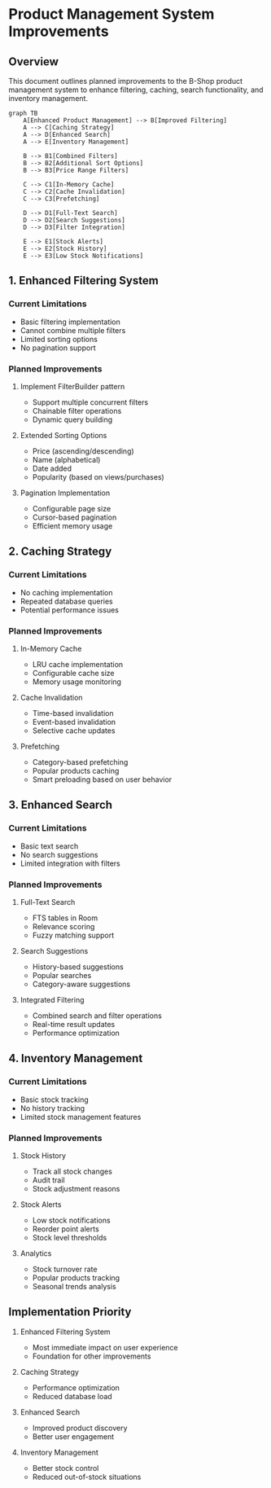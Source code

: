# Product Management System Improvements

## Overview

This document outlines planned improvements to the B-Shop product management system to enhance filtering, caching, search functionality, and inventory management.

```mermaid
graph TB
    A[Enhanced Product Management] --> B[Improved Filtering]
    A --> C[Caching Strategy]
    A --> D[Enhanced Search]
    A --> E[Inventory Management]

    B --> B1[Combined Filters]
    B --> B2[Additional Sort Options]
    B --> B3[Price Range Filters]

    C --> C1[In-Memory Cache]
    C --> C2[Cache Invalidation]
    C --> C3[Prefetching]

    D --> D1[Full-Text Search]
    D --> D2[Search Suggestions]
    D --> D3[Filter Integration]

    E --> E1[Stock Alerts]
    E --> E2[Stock History]
    E --> E3[Low Stock Notifications]
```

## 1. Enhanced Filtering System

### Current Limitations
- Basic filtering implementation
- Cannot combine multiple filters
- Limited sorting options
- No pagination support

### Planned Improvements
1. Implement FilterBuilder pattern
   - Support multiple concurrent filters
   - Chainable filter operations
   - Dynamic query building

2. Extended Sorting Options
   - Price (ascending/descending)
   - Name (alphabetical)
   - Date added
   - Popularity (based on views/purchases)

3. Pagination Implementation
   - Configurable page size
   - Cursor-based pagination
   - Efficient memory usage

## 2. Caching Strategy

### Current Limitations
- No caching implementation
- Repeated database queries
- Potential performance issues

### Planned Improvements
1. In-Memory Cache
   - LRU cache implementation
   - Configurable cache size
   - Memory usage monitoring

2. Cache Invalidation
   - Time-based invalidation
   - Event-based invalidation
   - Selective cache updates

3. Prefetching
   - Category-based prefetching
   - Popular products caching
   - Smart preloading based on user behavior

## 3. Enhanced Search

### Current Limitations
- Basic text search
- No search suggestions
- Limited integration with filters

### Planned Improvements
1. Full-Text Search
   - FTS tables in Room
   - Relevance scoring
   - Fuzzy matching support

2. Search Suggestions
   - History-based suggestions
   - Popular searches
   - Category-aware suggestions

3. Integrated Filtering
   - Combined search and filter operations
   - Real-time result updates
   - Performance optimization

## 4. Inventory Management

### Current Limitations
- Basic stock tracking
- No history tracking
- Limited stock management features

### Planned Improvements
1. Stock History
   - Track all stock changes
   - Audit trail
   - Stock adjustment reasons

2. Stock Alerts
   - Low stock notifications
   - Reorder point alerts
   - Stock level thresholds

3. Analytics
   - Stock turnover rate
   - Popular products tracking
   - Seasonal trends analysis

## Implementation Priority

1. Enhanced Filtering System
   - Most immediate impact on user experience
   - Foundation for other improvements

2. Caching Strategy
   - Performance optimization
   - Reduced database load

3. Enhanced Search
   - Improved product discovery
   - Better user engagement

4. Inventory Management
   - Better stock control
   - Reduced out-of-stock situations